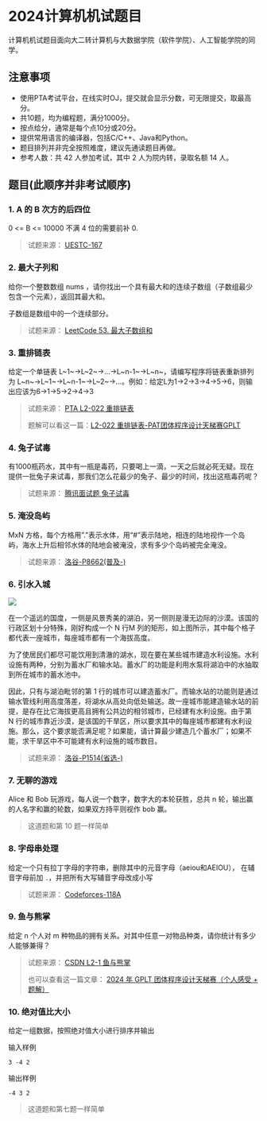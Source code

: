 # 2024计算机机试题目

计算机机试题目面向大二转计算机与大数据学院（软件学院）、人工智能学院的同学。

## 注意事项

- 使用PTA考试平台，在线实时OJ，提交就会显示分数，可无限提交，取最高分。
- 共10题，均为编程题，满分1000分。
- 按点给分，通常是每个点10分或20分。
- 提供常用语言的编译器，包括C/C++、Java和Python。
- 题目排列并非完全按照难度，建议先通读题目再做。
- 参考人数：共 42 人参加考试，其中 2 人为院内转，录取名额 14 人。

## 题目(此顺序并非考试顺序)

### 1. A 的 B 次方的后四位
0 <= B <= 10000
不满 4 位的需要前补 0.

> 试题来源： [UESTC-167](https://blog.csdn.net/The__sea/article/details/76724077)

### 2. 最大子列和

给你一个整数数组 nums ，请你找出一个具有最大和的连续子数组（子数组最少包含一个元素），返回其最大和。

子数组是数组中的一个连续部分。

> 试题来源： [LeetCode 53. 最大子数组和](https://leetcode.cn/problems/maximum-subarray/description/)

### 3. 重排链表

给定一个单链表 L~1~→L~2~→…→L~n-1~→L~n~，请编写程序将链表重新排列为 L~n~→L~1~→L~n-1~→L~2~→…。例如：给定L为1→2→3→4→5→6，则输出应该为6→1→5→2→4→3

> 试题来源： [PTA L2-022 重排链表](https://pintia.cn/problem-sets/994805046380707840/exam/problems/type/7?problemSetProblemId=994805057860517888&page=1)
>
> 题解可以看这一篇：[L2-022 重排链表-PAT团体程序设计天梯赛GPLT](https://www.liuchuo.net/archives/5101)

### 4. 兔子试毒

有1000瓶药水，其中有一瓶是毒药，只要喝上一滴，一天之后就必死无疑。现在提供一批兔子来试毒，那我们怎么花最少的兔子、最少的时间，找出这瓶毒药呢？

> 试题来源： [腾讯面试题 兔子试毒](https://blog.51cto.com/u_15315240/3528182)

### 5. 淹没岛屿

MxN 方格，每个方格用”.”表示水体，用“#”表示陆地，相连的陆地视作一个岛屿，海水上升后相邻水体的陆地会被淹没，求有多少个岛屿被完全淹没。

> 试题来源： [洛谷-P8662(普及-)](https://www.luogu.com.cn/problem/P8662)

### 6. 引水入城

![](https://img.w2fzu.com/etc/202411251046986.png)

在一个遥远的国度，一侧是风景秀美的湖泊，另一侧则是漫无边际的沙漠。该国的行政区划十分特殊，刚好构成一个 N 行M 列的矩形，如上图所示，其中每个格子都代表一座城市，每座城市都有一个海拔高度。

为了使居民们都尽可能饮用到清澈的湖水，现在要在某些城市建造水利设施。水利设施有两种，分别为蓄水厂和输水站。蓄水厂的功能是利用水泵将湖泊中的水抽取到所在城市的蓄水池中。

因此，只有与湖泊毗邻的第 1 行的城市可以建造蓄水厂。而输水站的功能则是通过输水管线利用高度落差，将湖水从高处向低处输送。故一座城市能建造输水站的前提，是存在比它海拔更高且拥有公共边的相邻城市，已经建有水利设施。由于第 N 行的城市靠近沙漠，是该国的干旱区，所以要求其中的每座城市都建有水利设施。那么，这个要求能否满足呢？如果能，请计算最少建造几个蓄水厂；如果不能，求干旱区中不可能建有水利设施的城市数目。


> 试题来源： [洛谷-P1514(省选-)](https://www.luogu.com.cn/problem/P1514)

### 7. 无聊的游戏
Alice 和 Bob 玩游戏，每人说一个数字，数字大的本轮获胜，总共 n 轮，输出赢的人名字和赢的轮数，如果双方持平则视作 bob 赢。

> 这道题和第 10 题一样简单

### 8. 字母串处理
给定一个只有拉丁字母的字符串，删除其中的元音字母（aeiou和AEIOU）， 在辅音字母前加 `.`，并把所有大写辅音字母改成小写

> 试题来源： [Codeforces-118A](http://codeforces.com/problemset/problem/118/A)

### 9. 鱼与熊掌

给定 n 个人对 m 种物品的拥有关系。对其中任意一对物品种类，请你统计有多少人能够兼得？

> 试题来源： [CSDN L2-1 鱼与熊掌](https://blog.csdn.net/Kyrieeeeeeeee/article/details/138044544)
>
> 也可以查看这一篇文章： [2024 年 GPLT 团体程序设计天梯赛（个人感受 + 题解）](https://www.cnblogs.com/MarisaMagic/p/18156303)

### 10. 绝对值比大小

给定一组数据，按照绝对值大小进行排序并输出

输入样例
```
3 -4 2
```

输出样例
```
-4 3 2
```

> 这道题和第七题一样简单